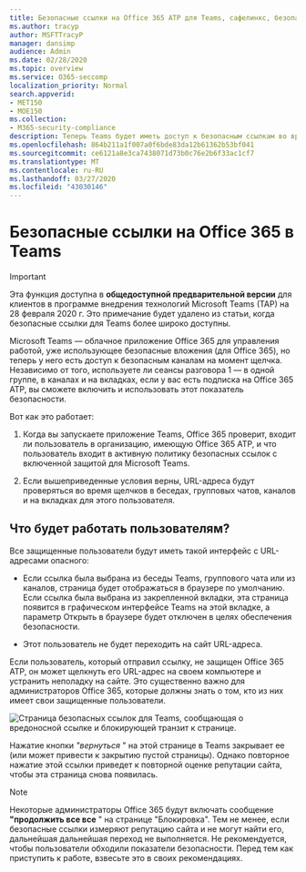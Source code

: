 ```yaml
---
title: Безопасные ссылки на Office 365 ATP для Teams, сафелинкс, безопасные ссылки, блокировать вредоносные ссылки, Office 365 ATP, безопасные ссылки Teams, остановить пользователей щелкать неправильные ссылки, вредоносные ссылки
ms.author: tracyp
author: MSFTTracyP
manager: dansimp
audience: Admin
ms.date: 02/28/2020
ms.topic: overview
ms.service: O365-seccomp
localization_priority: Normal
search.appverid:
- MET150
- MOE150
ms.collection:
- M365-security-compliance
description: Теперь Teams будет иметь доступ к безопасным ссылкам во время щелчка. Если вы используете сеансы разговора 1 — от 1, между группами, в каналах и на вкладках, если у вас есть подписка на Office 365 ATP, вы сможете включить и использовать эту функцию безопасности.
ms.openlocfilehash: 864b211a1f007a0f6bde83da12b61362b53bf041
ms.sourcegitcommit: ce6121a8e3ca7438071d73b0c76e2b6f33ac1cf7
ms.translationtype: MT
ms.contentlocale: ru-RU
ms.lasthandoff: 03/27/2020
ms.locfileid: "43030146"
---
```

<!--06/21/2019-->

# <a name="office-365-safe-links-in-teams"></a>Безопасные ссылки на Office 365 в Teams

> [!IMPORTANT]
> Эта функция доступна в **общедоступной предварительной версии** для клиентов в программе внедрения технологий Microsoft Teams (TAP) на 28 февраля 2020 г. Это примечание будет удалено из статьи, когда безопасные ссылки для Teams более широко доступны.

Microsoft Teams — облачное приложение Office 365 для управления работой, уже использующее безопасные вложения (для Office 365), но теперь у него есть доступ к безопасным каналам на момент щелчка. Независимо от того, используете ли сеансы разговора 1 — в одной группе, в каналах и на вкладках, если у вас есть подписка на Office 365 ATP, вы сможете включить и использовать этот показатель безопасности.

Вот как это работает: 

1. Когда вы запускаете приложение Teams, Office 365 проверит, входит ли пользователь в организацию, имеющую Office 365 ATP, и что пользователь входит в активную политику безопасных ссылок с включенной защитой для Microsoft Teams.

2. Если вышеприведенные условия верны, URL-адреса будут проверяться во время щелчков в беседах, групповых чатов, каналов и на вкладках для этого пользователя.
 
## <a name="what-will-users-experience"></a>Что будет работать пользователям? 

Все защищенные пользователи будут иметь такой интерфейс с URL-адресами опасного: 

- Если ссылка была выбрана из беседы Teams, группового чата или из каналов, страница будет отображаться в браузере по умолчанию. Если ссылка была выбрана из закрепленной вкладки, эта страница появится в графическом интерфейсе Teams на этой вкладке, а параметр Открыть в браузере будет отключен в целях обеспечения безопасности.

- Этот пользователь не будет переходить на сайт URL-адреса.

Если пользователь, который отправил ссылку, не защищен Office 365 ATP, он может щелкнуть его URL-адрес на своем компьютере и устранить неполадку на сайте. Это существенно важно для администраторов Office 365, которые должны знать о том, кто из них имеет свои защищенные пользователи.

![Страница безопасных ссылок для Teams, сообщающая о вредоносной ссылке и блокирующей транзит к странице.](/microsoft-365/media/TP_SafelinksForTeams_Malicious.png)

Нажатие кнопки *"вернуться* " на этой странице в Teams закрывает ее (или может привести к закрытию пустой страницы). Однако повторное нажатие этой ссылки приведет к повторной оценке репутации сайта, чтобы эта страница снова появилась.

> [!NOTE]
>Некоторые администраторы Office 365 будут включать сообщение **"продолжить все все** " на странице "Блокировка". Тем не менее, если безопасные ссылки измеряют репутацию сайта и не могут найти его, дальнейшая дальнейшая переход не выполняется. Не рекомендуется, чтобы пользователи обходили показатели безопасности. Перед тем как приступить к работе, взвесьте это в своих рекомендациях. 

